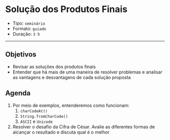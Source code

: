 # Solução dos Produtos Finais

* Tipo: `seminário`
* Formato: `guiado`
* Duração: `3 h`

***

## Objetivos

* Revisar as soluções dos produtos finais
* Entender que há mais de uma maneira de resolver problemas e analisar as
  vantagens e desvantagens de cada solução proposta

## Agenda

1. Por meio de exemplos, entenderemos como funcionam:
   1. `charCodeAt()`
   2. `String.fromCharCode()`
   3. `ASCII` e `Unicode`
2. Resolver o desafio da Cifra de César. Avalie as diferentes formas de
   alcançar o resultado e discuta qual é o melhor
